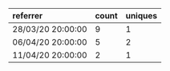 | referrer          | count | uniques |
| :---------------- | :---- | :------ |
| 28/03/20 20:00:00 | 9     | 1       |
| 06/04/20 20:00:00 | 5     | 2       |
| 11/04/20 20:00:00 | 2     | 1       |